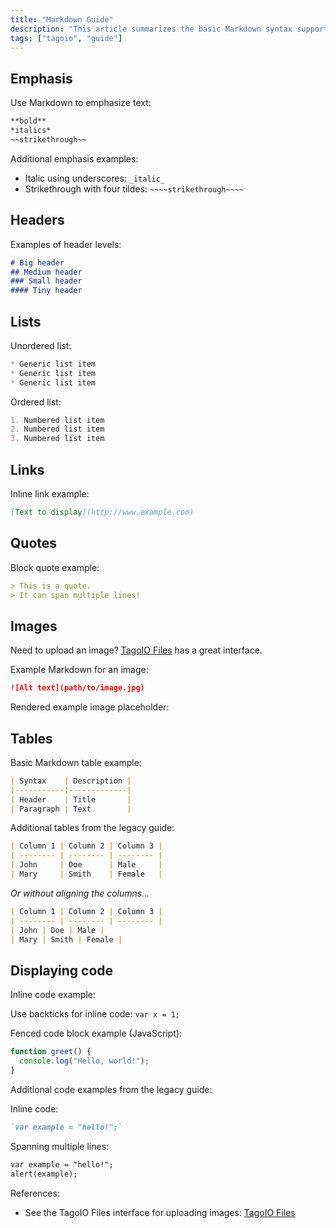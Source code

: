 ```yaml
---
title: "Markdown Guide"
description: "This article summarizes the basic Markdown syntax supported in TagoIO, including emphasis, headers, lists, links, quotes, images, tables, and how to display code examples."
tags: ["tagoio", "guide"]
---
```

## Emphasis

Use Markdown to emphasize text:

```markdown
**bold**
*italics*
~~strikethrough~~
```

Additional emphasis examples:
- Italic using underscores: `_italic_`
- Strikethrough with four tildes: `~~~~strikethrough~~~~`

## Headers

Examples of header levels:

```markdown
# Big header
## Medium header
### Small header
#### Tiny header
```

## Lists

Unordered list:

```markdown
* Generic list item
* Generic list item
* Generic list item
```

Ordered list:

```markdown
1. Numbered list item
2. Numbered list item
3. Numbered list item
```

## Links

Inline link example:

```markdown
[Text to display](http://www.example.com)
```

## Quotes

Block quote example:

```markdown
> This is a quote.
> It can span multiple lines!
```

## Images

Need to upload an image? [TagoIO Files](/docs/tagoio/files) has a great interface.

Example Markdown for an image:

```markdown
![Alt text](path/to/image.jpg)
```

Rendered example image placeholder:

<!-- Image placeholder removed for build -->

## Tables

Basic Markdown table example:

```markdown
| Syntax    | Description |
|-----------|-------------|
| Header    | Title       |
| Paragraph | Text        |
```

Additional tables from the legacy guide:

```markdown
| Column 1 | Column 2 | Column 3 |
| -------- | -------- | -------- |
| John     | Doe      | Male     |
| Mary     | Smith    | Female   |
```

_Or without aligning the columns..._

```markdown
| Column 1 | Column 2 | Column 3 |
| -------- | -------- | -------- |
| John | Doe | Male |
| Mary | Smith | Female |
```

## Displaying code

Inline code example:

Use backticks for inline code: `var x = 1;`

Fenced code block example (JavaScript):

```javascript
function greet() {
  console.log("Hello, world!");
}
```

Additional code examples from the legacy guide:

Inline code:

```markdown
`var example = "hello!";`
```

Spanning multiple lines:

```markdown
var example = "hello!";
alert(example);
```

References:
- See the TagoIO Files interface for uploading images: [TagoIO Files](/docs/tagoio/files)